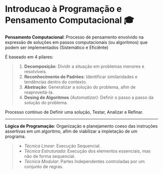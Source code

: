 
# Introducao à Programação e Pensamento Computacional :mortar_board:

**Pensamento Computacional**: Processo de pensamento envolvido na expressão de soluções em passos computacionais (ou algoritmos) que podem ser implementados (Sistemático e Eficiênte)

É baseado em 4 pilares:

> 1. **Decomposição**: Dividir a situação em problemas menores e resolvíveis.
> 2. **Reconhecimento de Padrões**: Identificar similaridades e tendências dentro do contexto.
> 3. **Abstração**: Generalizar a solução do problema, afim de reaproveitá-la. 
> 4.  **Desing de Algoritmos** *(Automatizar)*: Definir o passo a passo da solução do problema.

Processo contínuo de Definir uma solução, Testar, Analizar e Refinar.

---

**Lógica de Programação**: Organização e planejamento coeso das instruções assertivas em um algoritmo, afim de viabilizar a impletação de um programa.

> - *Técnica Linear*: Execução  Sequencial.
> - *Técnica Estruturada*: Execução dos elementos essenciais, mas não de forma sequencial.
> - *Técnica Modular*: Partes Independentes controladas por um conjunto de regras.
